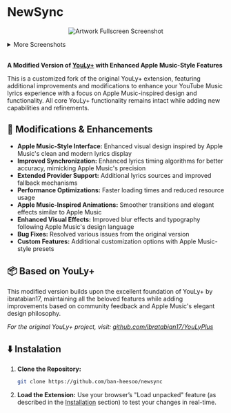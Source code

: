 # NewSync

<p align="center">
<img src="https://hivicode.github.io/assets/newsync/fullscreened-omg.jpg" alt="Artwork Fullscreen Screenshot">
</p>

<details>
<summary>More Screenshots</summary>
<p align="center">
<img src="https://hivicode.github.io/assets/newsync/mainscreen.jpg" alt="Main Screenshot">
<img src="https://hivicode.github.io/assets/newsync/fullscreened-hurt.jpg" alt="Artwork Fullscreen Screenshot">
<img src="https://hivicode.github.io/assets/newsync/mainscreen-bubblegum.jpg" alt="Main Lyric Screenshot">
<img src="https://hivicode.github.io/assets/newsync/videofullscreened-bubblegum.jpg" alt="Video Fullscreen Screenshot">
</p>
</details>

<br>

**A Modified Version of [YouLy+](https://github.com/ibratabian17/YouLyPlus) with Enhanced Apple Music-Style Features**

This is a customized fork of the original YouLy+ extension, featuring additional improvements and modifications to enhance your YouTube Music lyrics experience with a focus on Apple Music-inspired design and functionality. All core YouLy+ functionality remains intact while adding new capabilities and refinements.

## 🔧 Modifications & Enhancements

- **Apple Music-Style Interface:** Enhanced visual design inspired by Apple Music's clean and modern lyrics display
- **Improved Synchronization:** Enhanced lyrics timing algorithms for better accuracy, mimicking Apple Music's precision
- **Extended Provider Support:** Additional lyrics sources and improved fallback mechanisms  
- **Performance Optimizations:** Faster loading times and reduced resource usage
- **Apple Music-Inspired Animations:** Smoother transitions and elegant effects similar to Apple Music
- **Enhanced Visual Effects:** Improved blur effects and typography following Apple Music's design language
- **Bug Fixes:** Resolved various issues from the original version
- **Custom Features:** Additional customization options with Apple Music-style presets

## 📦 Based on YouLy+

This modified version builds upon the excellent foundation of YouLy+ by ibratabian17, maintaining all the beloved features while adding improvements based on community feedback and Apple Music's elegant design philosophy.

*For the original YouLy+ project, visit: [github.com/ibratabian17/YouLyPlus](https://github.com/ibratabian17/YouLyPlus)*


## ⬇️ Instalation
1.  **Clone the Repository:**
    ```bash
    git clone https://github.com/ban-heesoo/newsync
    ```
2.  **Load the Extension:**
    Use your browser’s "Load unpacked" feature (as described in the [Installation](#installation) section) to test your changes in real-time.
